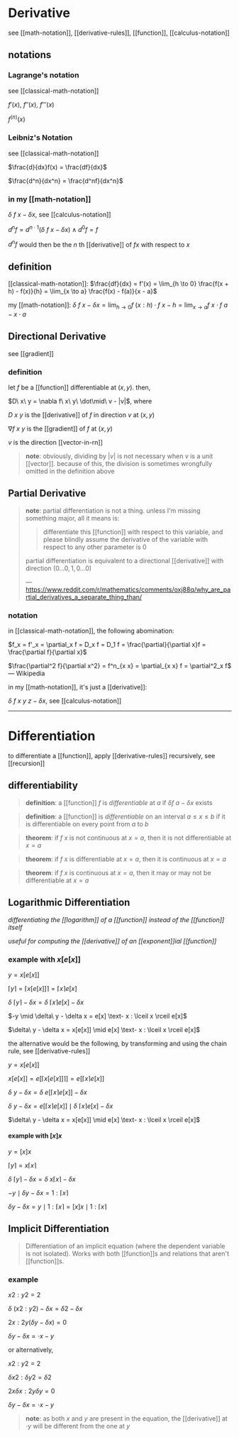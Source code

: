 # Derivative

see [[math-notation]], [[derivative-rules]], [[function]], [[calculus-notation]]

## notations

### Lagrange's notation

see [[classical-math-notation]]

$f'(x)$, $f''(x)$, $f'''(x)$

$f^{(n)}(x)$

### Leibniz's Notation

see [[classical-math-notation]]

$\frac{d}{dx}f(x) = \frac{df}{dx}$

$\frac{d^n}{dx^n} = \frac{d^nf}{dx^n}$

### in my [[math-notation]]

$\delta\ f\ x - \delta x$, see [[calculus-notation]]

$d^n f = d^{n \cdot 1} (\delta\ f\ x - \delta x) \land d^0 f = f$

$d^n f$ would then be the $n$ th [[derivative]] of $f x$ with respect to $x$

## definition

[[classical-math-notation]]: $\frac{df}{dx} = f'(x) = \lim_{h \to 0} \frac{f(x + h) - f(x)}{h} = \lim_{x \to a} \frac{f(x) - f(a)}{x - a}$

my [[math-notation]]: $\delta\ f\ x - \delta x = \lim_{h \to 0} f\ (x : h) \cdot f\ x - h = \lim_{x \to a} f\ x \cdot f\ a - x \cdot a$

## Directional Derivative

see [[gradient]]

### definition

let $f$ be a [[function]] differentiable at $(x, y)$. then,

$D\ x\ y = \nabla f\ x\ y\ \dot\mid\ v - |v|$, where

$D\ x\ y$ is the [[derivative]] of $f$ in direction $v$ at $(x, y)$

$\nabla f\ x\ y$ is the [[gradient]] of $f$ at $(x, y)$

$v$ is the direction [[vector-in-rn]]

> **note**: obviously, dividing by $|v|$ is not necessary when $v$ is a unit [[vector]]. because of this, the division is sometimes wrongfully omitted in the definition above

## Partial Derivative

> **note**: partial differentiation is not a thing. unless I'm missing something major, all it means is:
>
> > differentiate this [[function]] with respect to this variable, and please blindly assume the derivative of the variable with respect to any other parameter is $0$
>
> partial differentiation is equivalent to a directional [[derivative]] with direction $(0 \dots 0, 1, 0 \dots 0)$
>
> &mdash; <https://www.reddit.com/r/mathematics/comments/oxj88q/why_are_partial_derivatives_a_separate_thing_than/>

### notation

in [[classical-math-notation]], the following abomination:

$f_x = f'_x = \partial_x f = D_x f = D_1 f = \frac{\partial}{\partial x}f = \frac{\partial f}{\partial x}$

$\frac{\partial^2 f}{\partial x^2} = f^n_{x x} = \partial_{x x} f = \partial^2_x f$ &mdash; Wikipedia

in my [[math-notation]], it's just a [[derivative]]:

$\delta\ f\ x\ y\ z - \delta x$, see [[calculus-notation]]

---

# Differentiation

to differentiate a [[function]], apply [[derivative-rules]] recursively, see [[recursion]]

## differentiability

> **definition**: a [[function]] $f$ is _differentiable_ at $a$ if $\delta f\ a - \delta x$ exists

> **definition**: a [[function]] is _differentiable_ on an interval $a \le x \le b$ if it is differentiable on every point from $a$ to $b$

> **theorem**: if $f\ x$ is not continuous at $x = a$, then it is not differentiable at $x = a$

> **theorem**: if $f\ x$ is differentiable at $x = a$, then it is continuous at $x = a$

> **theorem**: if $f\ x$ is continuous at $x = a$, then it may or may not be differentiable at $x = a$

## Logarithmic Differentiation

_differentiating the [[logarithm]] of a [[function]] instead of the [[function]] itself_

_useful for computing the [[derivative]] of an [[exponent]]ial [[function]]_

### example with $x[e[x]]$

$y = x[e[x]]$

$\lceil y \rceil = \lceil x[e[x]] \rceil = \lceil x \rceil e[x]$

$\delta\ \lceil y \rceil - \delta x = \delta\ \lceil x \rceil e[x] - \delta x$

$-y \mid \delta\ y - \delta x = e[x] \text- x : \lceil x \rceil e[x]$

$\delta\ y - \delta x = x[e[x]] \mid e[x] \text- x : \lceil x \rceil e[x]$

the alternative would be the following, by transforming and using the chain rule, see [[derivative-rules]]

$y = x[e[x]]$

$x[e[x]] = e[\lceil x[e[x]] \rceil] = e[\lceil x \rceil e[x]]$

$\delta\ y - \delta x = \delta\ e[\lceil x \rceil e[x]] - \delta x$

$\delta\ y - \delta x = e[\lceil x \rceil e[x]] \mid \delta\ \lceil x \rceil e[x] - \delta x$

$\delta\ y - \delta x = x[e[x]] \mid e[x] \text- x : \lceil x \rceil e[x]$

#### example with $[x]x$

$y = [x]x$

$\lceil y \rceil = x \lceil x \rceil$

$\delta\ \lceil y \rceil - \delta x = \delta\ x \lceil x \rceil - \delta x$

$-y \mid \delta y - \delta x = 1 : \lceil x \rceil$

$\delta y - \delta x = y \mid 1 : \lceil x \rceil = [x]x \mid 1 : \lceil x \rceil$

## Implicit Differentiation

> Differentiation of an implicit equation (where the dependent variable is not isolated). Works with both [[function]]s and relations that aren't [[function]]s.

### example

$x2 : y2 = 2$

$\delta\ (x2 : y2) - \delta x = \delta 2 - \delta x$

$2x : 2y(\delta y - \delta x) = 0$

$\delta y - \delta x = \cdot x - y$

or alternatively,

$x2 : y2 = 2$

$\delta x2 : \delta y2 = \delta 2$

$2x \delta x : 2y \delta y = 0$

$\delta y - \delta x = \cdot x - y$

> **note**: as both $x$ and $y$ are present in the equation, the [[derivative]] at $\cdot y$ will be different from the one at $y$
